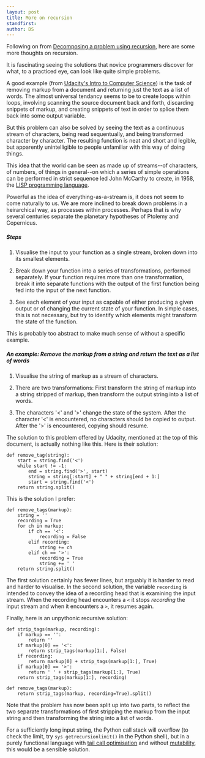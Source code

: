 ```yaml
---
layout: post
title: More on recursion
standfirst: 
author: DS
---
```

Following on from [Decomposing a problem using recursion](/2014/01/17/recursion.html), here are some more thoughts on recursion.

It is fascinating seeing the solutions that novice programmers discover for what, to a practiced eye, can look like quite simple problems. 

A good example (from [Udacity's Intro to Computer Science](https://www.udacity.com/course/viewer#!/c-cs101/l-48683810/e-48740153/m-48735059)) is the task of removing markup from a document and returning just the text as a list of words. The almost universal tendancy seems to be to create loops within loops, involving scanning the source document back and forth, discarding snippets of markup, and creating snippets of text in order to splice them back into some output variable.

But this problem can also be solved by seeing the text as a continuous stream of characters, being read sequentually, and being transformed character by character. The resulting function is neat and short and legible, but apparently unintelligible to people unfamiliar with this way of doing things.

This idea that the world can be seen as made up of streams--of characters, of numbers, of things in general--on which a series of simple operations can be performed in strict sequence led John McCarthy to create, in 1958, the [LISP programming language](http://en.wikipedia.org/wiki/Lisp_(programming_language)).

Powerful as the idea of everything-as-a-stream is, it does not seem to come naturally to us. We are more inclined to break down problems in a heirarchical way, as processes within processes. Perhaps that is why several centuries separate the planetary hypotheses of Ptolemy and Copernicus. 

##### Steps

1. Visualise the input to your function as a single stream, broken down into its smallest elements.

2. Break down your function into a series of transformations, performed separately. If your function requires more than one transformation, break it into separate functions with the output of the first function being fed into the input of the next function. 

3. See each element of your input as capable of either producing a given output or of changing the current state of your function. In simple cases, this is not necessary, but try to identify which elements might transform the state of the function.

This is probably too abstract to make much sense of without a specific example.

##### An example: Remove the markup from a string and return the text as a list of words

1. Visualise the string of markup as a stream of characters.

2. There are two transformations: First transform the string of markup into a string stripped of markup, then transform the output string into a list of words.

3. The characters '<' and '>' change the state of the system. After the character '<' is encountered, no characters should be copied to output. After the '>' is encountered, copying should resume.

The solution to this problem offered by Udacity, mentioned at the top of this document, is actually nothing like this. Here is their solution:

    def remove_tag(string):
        start = string.find('<')
        while start != -1:
            end = string.find('>', start)
            string = string[:start] + " " + string[end + 1:]
            start = string.find('<')
        return string.split()

This is the solution I prefer:

    def remove_tags(markup):
        string = ''
        recording = True
        for ch in markup:
            if ch == '<':
                recording = False
            elif recording:
                string += ch
            elif ch == '>':
                recording = True
                string += ' '
        return string.split()

The first solution certainly has fewer lines, but arguably it is harder to read and harder to visualise. In the second solution, the variable `recording` is intended to convey the idea of a recording head that is examining the input stream. When the recording head encounters a `<` it stops _recording_ the input stream and when it encounters a `>`, it resumes again. 

Finally, here is an unpythonic recursive solution:

    def strip_tags(markup, recording):
        if markup == '':
            return ''
        if markup[0] == '<':
            return strip_tags(markup[1:], False)
        if recording:
            return markup[0] + strip_tags(markup[1:], True)
        if markup[0] == '>':
            return ' ' + strip_tags(markup[1:], True)
        return strip_tags(markup[1:], recording)

    def remove_tags(markup):
        return strip_tags(markup, recording=True).split()

Note that the problem has now been split up into two parts, to reflect the two separate transformations of first stripping the markup from the input string and then transforming the string into a list of words.

For a sufficiently long input string, the Python call stack will overflow (to check the limit, try `sys getrecursionlimit()` in the Python shell), but  in a purely functional language with [tail call optimisation](http://en.wikipedia.org/wiki/Tail_call) and without [mutability](http://en.wikipedia.org/wiki/Immutable_object), this would be a sensible solution.


